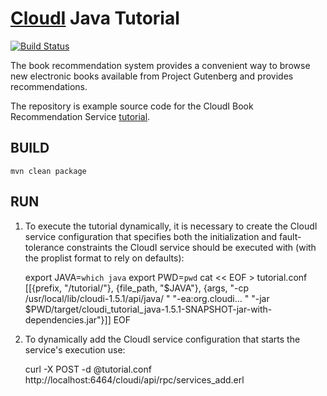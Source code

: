 [CloudI](http://cloudi.org) Java Tutorial
=========================================

[![Build Status](https://travis-ci.org/CloudI/tutorial_book_service_example.png)](https://travis-ci.org/CloudI/tutorial_book_service_example)

The book recommendation system provides a convenient way to browse new electronic books available from Project Gutenberg and provides recommendations.

The repository is example source code for the CloudI Book Recommendation Service [tutorial](https://github.com/CloudI/tutorial_book_service).


BUILD
-----

    mvn clean package

RUN
---

1. To execute the tutorial dynamically, it is necessary to create the CloudI service configuration that specifies both the initialization and fault-tolerance constraints the CloudI service should be executed with (with the proplist format to rely on defaults): 

    export JAVA=`which java`
    export PWD=`pwd`
    cat << EOF > tutorial.conf
    [[{prefix, "/tutorial/"},
      {file_path, "$JAVA"},
      {args, "-cp /usr/local/lib/cloudi-1.5.1/api/java/ "
             "-ea:org.cloudi... "
             "-jar $PWD/target/cloudi_tutorial_java-1.5.1-SNAPSHOT-jar-with-dependencies.jar"}]]
    EOF

2. To dynamically add the CloudI service configuration that starts the service's execution use:

    curl -X POST -d @tutorial.conf http://localhost:6464/cloudi/api/rpc/services_add.erl


